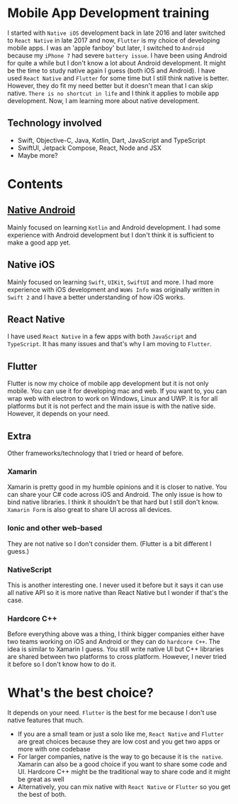 # Mobile App Development training
I started with `Native iOS` development back in late 2016 and later switched to `React Native` in late 2017 and now, `Flutter` is my choice of developing mobile apps. 
I was an 'apple fanboy' but later, I switched to `Android` because my `iPhone 7` had severe `battery issue`. 
I have been using Android for quite a while but I don't know a lot about Android development. 
It might be the time to study native again I guess (both iOS and Android). 
I have used `React Native` and `Flutter` for some time but I still think native is better. 
However, they do fit my need better but it doesn't mean that I can skip native. 
`There is no shortcut in life` and I think it applies to mobile app development. 
Now, I am learning more about native development.
## Technology involved
- Swift, Objective-C, Java, Kotlin, Dart, JavaScript and TypeScript
- SwiftUI, Jetpack Compose, React, Node and JSX
- Maybe more?

# Contents
## [Native Android](https://github.com/HenryQuan/mobile_app_development_training/blob/master/Android/README.md)
Mainly focused on learning `Kotlin` and Android development. I had some experience with Android development but I don't think it is sufficient to make a good app yet. 
## Native iOS
Mainly focused on learning `Swift`, `UIKit`, `SwiftUI` and more. I had more experience with iOS development and `WoWs Info` was originally written in `Swift 2` and I have a better understanding of how iOS works. 
## React Native
I have used `React Native` in a few apps with both `JavaScript` and `TypeScript`. It has many issues and that's why I am moving to `Flutter`. 
## Flutter
Flutter is now my choice of mobile app development but it is not only mobile. 
You can use it for developing mac and web. If you want to, you can wrap web with electron to work on Windows, Linux and UWP. It is for all platforms but it is not perfect and the main issue is with the native side. However, it depends on your need. 
## Extra
Other frameworks/technology that I tried or heard of before. 
### Xamarin
Xamarin is pretty good in my humble opinions and it is closer to native. You can share your C# code across iOS and Android. The only issue is how to bind native libraries. I think it shouldn't be that hard but I still don't know. `Xamarin Form` is also great to share UI across all devices.
### Ionic and other web-based
They are not native so I don't consider them. (Flutter is a bit different I guess.)
### NativeScript
This is another interesting one. I never used it before but it says it can use all native API so it is more native than React Native but I wonder if that's the case.
### Hardcore C++
Before everything above was a thing, I think bigger companies either have two teams working on iOS and Android or they can do `hardcore C++`. The idea is similar to Xamarin I guess. You still write native UI but C++ libraries are shared between two platforms to cross platform. However, I never tried it before so I don't know how to do it.

# What's the best choice?
It depends on your need. `Flutter` is the best for me because I don't use native features that much.
- If you are a small team or just a solo like me, `React Native` and `Flutter` are great choices because they are low cost and you get two apps or more with one codebase
- For larger companies, native is the way to go because it is `the native`. Xamarin can also be a good choice if you want to share some code and UI. Hardcore C++ might be the traditional way to share code and it might be great as well 
- Alternatively, you can mix native with `React Native` or `Flutter` so you get the best of both.
